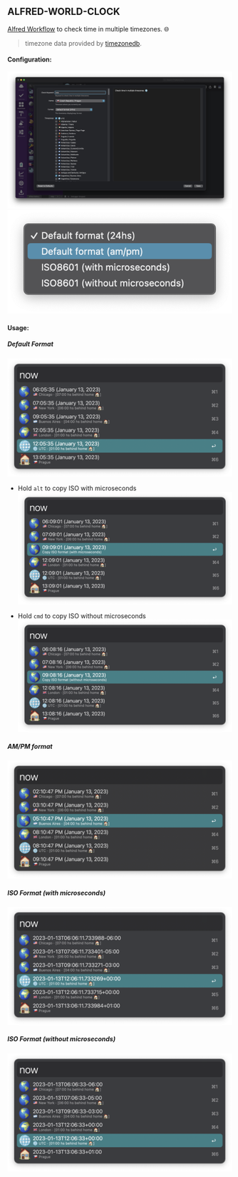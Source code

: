 ## ALFRED-WORLD-CLOCK

[Alfred Workflow](https://www.alfredapp.com/workflows/) to check time in multiple timezones. 🌐️


> timezone data provided by [timezonedb](https://timezonedb.com).


#### Configuration:

![vars example](screenshots/config.png)
![vars example](screenshots/config_format.png)


#### Usage:

##### Default Format
![default](screenshots/usage.png)

- Hold `alt` to copy ISO with microseconds
![alt modifier](screenshots/usage_alt.png)

- Hold `cmd` to copy ISO without microseconds
![cmd modifier](screenshots/usage_cmd.png)

##### AM/PM format
![ampm](screenshots/usage_ampm.png)

##### ISO Format (with microseconds)
![iso with microseconds](screenshots/usage_iso_with_microseconds.png)

##### ISO Format (without microseconds)
![iso without microseconds](screenshots/usage_iso_without_microseconds.png)

